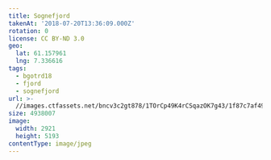```yaml
---
title: Sognefjord
takenAt: '2018-07-20T13:36:09.000Z'
rotation: 0
license: CC BY-ND 3.0
geo:
  lat: 61.157961
  lng: 7.336616
tags:
  - bgotrd18
  - fjord
  - sognefjord
url: >-
  //images.ctfassets.net/bncv3c2gt878/1TOrCp49K4rCSqazOK7g43/1f87c7af49d569ed737e11e77a9c0370/sognefjord_42051168650_o
size: 4938007
image:
  width: 2921
  height: 5193
contentType: image/jpeg
---
```


